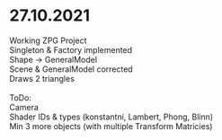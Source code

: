 # 27.10.2021

Working ZPG Project <br />
Singleton & Factory implemented <br />
Shape -> GeneralModel <br />
Scene & GeneralModel corrected <br />
Draws 2 triangles <br />
<br />
ToDo:<br />
Camera <br />
Shader IDs & types (konstantní, Lambert, Phong, Blinn) <br />
Min 3 more objects (with multiple Transform Matricies) <br />
